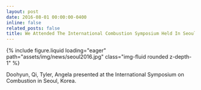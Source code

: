 ```yaml
---
layout: post
date: 2016-08-01 00:00:00-0400
inline: false
related_posts: false
title: We Attended The International Combustion Symposium Held In Seoul
---
```


<div class="row mt-4 justify-content-center">
    <div class="col-sm-12 col-md-6">
        {% include figure.liquid loading="eager" path="assets/img/news/seoul2016.jpg" class="img-fluid rounded z-depth-1" %}
    </div>
</div>

Doohyun, Qi, Tyler, Angela presented at the International Symposium on Combustion in Seoul, Korea.